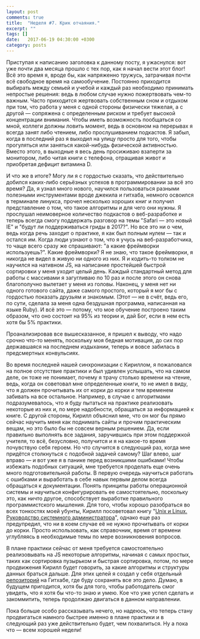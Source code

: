 ```yaml
---
layout: post
comments: true
title:  "Неделя #7. Крик отчаяния."
excerpt: ""
tags: []
date:   2017-06-19 04:30:00 +0300
category: posts
---
```

Приступая к написанию заголовка к данному посту, я ужаснулся: вот уже почти два месяца прошло с тех пор, как я начал вести этот блог! Всё это время я, вроде бы, как напряженно тружусь, затрачивая почти всё свободное время на самообучение. Постоянно приходится выбирать между семьей и учебой и каждый раз необходимо принимать непростые решения: ведь в любом случае нужно пожертвовать чем-то важным. Часто приходится жертвовать собственным сном и отдыхом при том, что работа у меня  с одной стороны физически тяжелая, а с другой — сопряжена с определенным риском и требует высокой концентрации внимания. Чтобы иметь возможность пообщаться со мной, коллеги должны ловить момент, ведь в основном на перерывах я всегда занят либо чтением, либо прослушиванием подкастов. Я забыл, когда в последний раз я выходил на улицу просто для того, чтобы прогуляться или заняться какой-нибудь физической активностью. Вместо этого, в выходные я весь день просиживаю взаперти за монитором, либо читая книги с телефона, отращивая живот и приобретая дефицит витамина D.

И что же в итоге? Могу ли я с гордостью сказать, что действительно добился каких-либо серьёзных успехов в программировании за всё это время? Да, я узнал много нового, научился пользоваться разными полезными инструментами вроде джекила и гитхаба, немного освоился в терминале линукса, прочел несколько хороших книг и получил представление о том, что такое алгоритмы и для чего они нужны. Я прослушал неимоверное количество подкастов о веб-разработке и теперь всегда смогу поддержать разговор на темы "Safari — это новый IE" и "будут ли поддерживаться гриды в 2017?". Но все это ни о чем, ведь когда речь заходит о практике, я как был полным нулем — так и остался им. Когда люди узнают о том, что я учусь на веб-разработчика, то чаще всего сразу же спрашивают:  "а какие фреймворки используешь?".  Какие фреймворки? Я не знаю, что такое фреймворки, я никогда не видел в живую ни одного из них. Я и кодить-то толком не научился на нативном JS, на написание простейшей быстрой сортировки у меня уходит целый день. Каждый стандартный метод для работы с массивами я загугливаю по 10 раз и после этого он снова благополучно вылетает у меня из головы. Наконец, у меня нет ни одного готового сайта, даже самого простого, который я мог бы с гордостью показать друзьям и знакомым. (Этот — не в счёт, ведь его, по сути, сделала за меня одна бездушная программа, написанная на языке Ruby). И всё это — потому, что мое обучение построено таким образом, что оно состоит на 95% из теории и, дай Бог, если в нем есть хотя бы 5% практики.

Проанализировав все вышесказанное, я пришел к выводу, что надо срочно что-то менять, поскольку моя бедная мотивация, до сих пор державшаяся на последнем издыхании, теперь и вовсе забилась в предсмертных конвульсиях.

Во время последней нашей синхронизации с Кириллом, я пожаловался на полное отсутствие практики и был удивлен услышать, что на самом деле, он тоже не понимает, почему я трачу столько времени на чтение, ведь, когда он советовал мне определенные книги, то не имел в виду, что я должен прочитывать их от корки до корки и тем временем забивать на все остальное. Например, в случае с алгоритмами подразумевалось, что я буду пытаться на практике реализовать некоторые из них и, по мере надобности, обращаться за информацией к книге. С другой стороны, Кирилл объяснил мне, что он мог бы прямо сейчас научить меня как поднимать сайты и прочим практическим вещам, но это было бы не совсем верным решением. Да, если правильно выполнять все задания, заручившись при этом поддержкой учителя, то всё, безусловно, получится и я на какое-то время почувствую себя героем. Но что случится в следующий раз, когда мне придётся столкнуться с подобной задачей самому? Шаг влево, шаг вправо — и вот уже я в панике перед возникшими ошибками! Чтобы избежать подобных ситуаций, мне требуется проделать еще очень много подготовительной работы. В первую очередь научиться работать с ошибками и выработать в себе навык первым делом всегда обращаться к документации. Понять принципы работы операционной системы и научиться конфигурировать ее самостоятельно, поскольку это, как ничто другое,  способствует выработке правильного программистского мышления. Для того, чтобы хорошо разобраться во всех тонкостях моей убунты, Кирилл посоветовал книгу "[Unix и Linux. Руководство системного администратора](https://www.ozon.ru/context/detail/id/31924164/)", однако еще раз предупредил, что ни в коем случае её не нужно прочитывать от корки до корки. Просто использовать, как справочник, время от времени углубляясь в необходимые темы по мере возникновения вопросов.

В плане практики сейчас от меня требуется самостоятельно реализовывать на JS некоторые алгоритмы, начиная с самых простых, таких как сортировка пузырьком и быстрая сортировка, потом, по мере продвижения Кирилл будет говорить, за какие алгоритмы и структуры данных браться дальше. Для этих целей я создал у себя отдельный [репозиторий](https://github.com/joisadler/algorithms-and-data-structures) на Гитхабе, где буду сохранять все это дело. Думаю, в будущем пригодится, хотя бы для того, чтобы работодатель смог увидеть, что я хотя бы что-то знаю и умею. Кое что уже успел сделать и закоммитить, теперь продолжаю двигаться в данном направлении.

Пока больше особо рассказывать нечего, но надеюсь, что теперь стану продвигаться намного быстрее именно в плане практики и в следующий раз уже действительно будет, чем похвалиться. Ну а пока что — всем хорошей недели!
